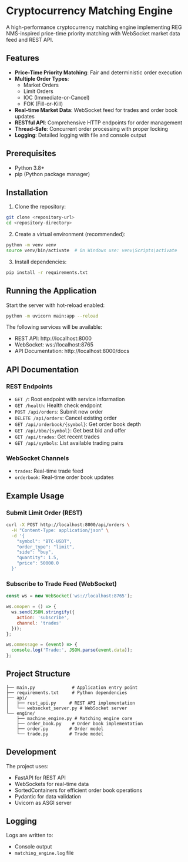 # Cryptocurrency Matching Engine

A high-performance cryptocurrency matching engine implementing REG NMS-inspired price-time priority matching with WebSocket market data feed and REST API.

## Features

- **Price-Time Priority Matching**: Fair and deterministic order execution
- **Multiple Order Types**:
  - Market Orders
  - Limit Orders
  - IOC (Immediate-or-Cancel)
  - FOK (Fill-or-Kill)
- **Real-time Market Data**: WebSocket feed for trades and order book updates
- **RESTful API**: Comprehensive HTTP endpoints for order management
- **Thread-Safe**: Concurrent order processing with proper locking
- **Logging**: Detailed logging with file and console output

## Prerequisites

- Python 3.8+
- pip (Python package manager)

## Installation

1. Clone the repository:
```sh
git clone <repository-url>
cd <repository-directory>
```

2. Create a virtual environment (recommended):
```sh
python -m venv venv
source venv/bin/activate  # On Windows use: venv\Scripts\activate
```

3. Install dependencies:
```sh
pip install -r requirements.txt
```

## Running the Application

Start the server with hot-reload enabled:

```sh
python -m uvicorn main:app --reload
```

The following services will be available:
- REST API: http://localhost:8000
- WebSocket: ws://localhost:8765
- API Documentation: http://localhost:8000/docs

## API Documentation

### REST Endpoints

- `GET /`: Root endpoint with service information
- `GET /health`: Health check endpoint
- `POST /api/orders`: Submit new order
- `DELETE /api/orders`: Cancel existing order
- `GET /api/orderbook/{symbol}`: Get order book depth
- `GET /api/bbo/{symbol}`: Get best bid and offer
- `GET /api/trades`: Get recent trades
- `GET /api/symbols`: List available trading pairs

### WebSocket Channels

- `trades`: Real-time trade feed
- `orderbook`: Real-time order book updates

## Example Usage

### Submit Limit Order (REST)

```sh
curl -X POST http://localhost:8000/api/orders \
  -H "Content-Type: application/json" \
  -d '{
    "symbol": "BTC-USDT",
    "order_type": "limit",
    "side": "buy",
    "quantity": 1.5,
    "price": 50000.0
  }'
```

### Subscribe to Trade Feed (WebSocket)

```javascript
const ws = new WebSocket('ws://localhost:8765');

ws.onopen = () => {
  ws.send(JSON.stringify({
    action: 'subscribe',
    channel: 'trades'
  }));
};

ws.onmessage = (event) => {
  console.log('Trade:', JSON.parse(event.data));
};
```

## Project Structure

```
├── main.py              # Application entry point
├── requirements.txt     # Python dependencies
├── api/
│   ├── rest_api.py     # REST API implementation
│   └── websocket_server.py # WebSocket server
└── engine/
    ├── machine_engine.py # Matching engine core
    ├── order_book.py    # Order book implementation
    ├── order.py        # Order model
    └── trade.py        # Trade model
```

## Development

The project uses:
- FastAPI for REST API
- WebSockets for real-time data
- SortedContainers for efficient order book operations
- Pydantic for data validation
- Uvicorn as ASGI server

## Logging

Logs are written to:
- Console output
- `matching_engine.log` file
